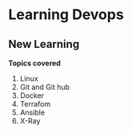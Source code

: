# Learning Devops
## New Learning
**Topics covered**
1. Linux 
2. Git and Git hub
3. Docker
4. Terrafom
5. Ansible
6. X-Ray
